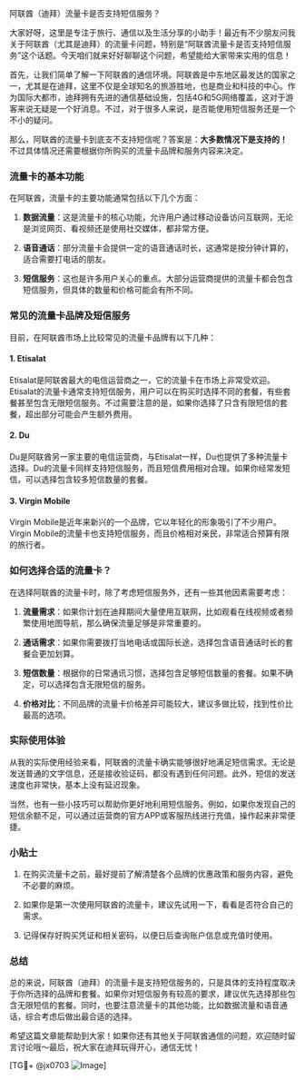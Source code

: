 阿联酋（迪拜）流量卡是否支持短信服务？

大家好呀，这里是专注于旅行、通信以及生活分享的小助手！最近有不少朋友问我关于阿联酋（尤其是迪拜）的流量卡问题，特别是“阿联酋流量卡是否支持短信服务”这个话题。今天咱们就来好好聊聊这个问题，希望能给大家带来实用的信息！

首先，让我们简单了解一下阿联酋的通信环境。阿联酋是中东地区最发达的国家之一，尤其是在迪拜，这里不仅是全球知名的旅游胜地，也是商业和科技的中心。作为国际大都市，迪拜拥有先进的通信基础设施，包括4G和5G网络覆盖，这对于游客来说无疑是一个好消息。不过，对于很多人来说，是否能使用短信服务还是一个不小的疑问。

那么，阿联酋的流量卡到底支不支持短信呢？答案是：**大多数情况下是支持的！** 不过具体情况还需要根据你所购买的流量卡品牌和服务内容来决定。

### 流量卡的基本功能

在阿联酋，流量卡的主要功能通常包括以下几个方面：

1. **数据流量**：这是流量卡的核心功能，允许用户通过移动设备访问互联网，无论是浏览网页、看视频还是使用社交媒体，都非常方便。
   
2. **语音通话**：部分流量卡会提供一定的语音通话时长，这通常是按分钟计算的，适合需要打电话的朋友。

3. **短信服务**：这也是许多用户关心的重点。大部分运营商提供的流量卡都会包含短信服务，但具体的数量和价格可能会有所不同。

### 常见的流量卡品牌及短信服务

目前，在阿联酋市场上比较常见的流量卡品牌有以下几种：

#### 1. Etisalat
Etisalat是阿联酋最大的电信运营商之一，它的流量卡在市场上非常受欢迎。Etisalat的流量卡通常支持短信服务，用户可以在购买时选择不同的套餐，有些套餐甚至包含无限短信服务。不过需要注意的是，如果你选择了只含有限短信的套餐，超出部分可能会产生额外费用。

#### 2. Du
Du是阿联酋另一家主要的电信运营商，与Etisalat一样，Du也提供了多种流量卡选择。Du的流量卡同样支持短信服务，而且短信费用相对合理。如果你经常发短信，可以选择包含较多短信数量的套餐。

#### 3. Virgin Mobile
Virgin Mobile是近年来新兴的一个品牌，它以年轻化的形象吸引了不少用户。Virgin Mobile的流量卡也支持短信服务，而且价格相对亲民，非常适合预算有限的旅行者。

### 如何选择合适的流量卡？

在选择阿联酋的流量卡时，除了考虑短信服务外，还有一些其他因素需要考虑：

1. **流量需求**：如果你计划在迪拜期间大量使用互联网，比如观看在线视频或者频繁使用地图导航，那么确保流量足够是非常重要的。

2. **通话需求**：如果你需要拨打当地电话或国际长途，选择包含语音通话时长的套餐会更加划算。

3. **短信数量**：根据你的日常通讯习惯，选择包含足够短信数量的套餐。如果不确定，可以选择包含无限短信的服务。

4. **价格对比**：不同品牌的流量卡价格差异可能较大，建议多做比较，找到性价比最高的选项。

### 实际使用体验

从我的实际使用经验来看，阿联酋的流量卡确实能够很好地满足短信需求。无论是发送普通的文字信息，还是接收验证码，都没有遇到任何问题。此外，短信的发送速度也非常快，基本上没有延迟现象。

当然，也有一些小技巧可以帮助你更好地利用短信服务。例如，如果你发现自己的短信余额不足，可以通过运营商的官方APP或客服热线进行充值，操作起来非常便捷。

### 小贴士

1. 在购买流量卡之前，最好提前了解清楚各个品牌的优惠政策和服务内容，避免不必要的麻烦。
   
2. 如果你是第一次使用阿联酋的流量卡，建议先试用一下，看看是否符合自己的需求。

3. 记得保存好购买凭证和相关密码，以便日后查询账户信息或充值时使用。

### 总结

总的来说，阿联酋（迪拜）的流量卡是支持短信服务的，只是具体的支持程度取决于你所选择的品牌和套餐。如果你对短信服务有较高的要求，建议优先选择那些包含无限短信的套餐。同时，也要注意流量卡的其他功能，比如数据流量和语音通话，综合考虑后做出最合适的选择。

希望这篇文章能帮助到大家！如果你还有其他关于阿联酋通信的问题，欢迎随时留言讨论哦～最后，祝大家在迪拜玩得开心，通信无忧！

[TG💪+ @jx0703 ![Image](https://github.com/user-attachments/assets/dbca1d08-cadb-493c-b0ec-ad6f7a83f270)]